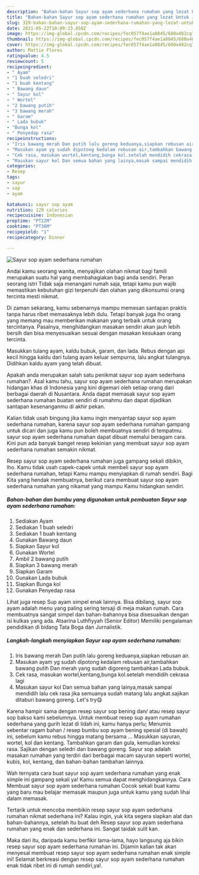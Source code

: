 ```yaml
---
description: "Bahan-bahan Sayur sop ayam sederhana rumahan yang lezat Untuk Jualan"
title: "Bahan-bahan Sayur sop ayam sederhana rumahan yang lezat Untuk Jualan"
slug: 329-bahan-bahan-sayur-sop-ayam-sederhana-rumahan-yang-lezat-untuk-jualan
date: 2021-05-22T10:09:23.850Z
image: https://img-global.cpcdn.com/recipes/fec057f4ae1a8845/680x482cq70/sayur-sop-ayam-sederhana-rumahan-foto-resep-utama.jpg
thumbnail: https://img-global.cpcdn.com/recipes/fec057f4ae1a8845/680x482cq70/sayur-sop-ayam-sederhana-rumahan-foto-resep-utama.jpg
cover: https://img-global.cpcdn.com/recipes/fec057f4ae1a8845/680x482cq70/sayur-sop-ayam-sederhana-rumahan-foto-resep-utama.jpg
author: Mattie Flores
ratingvalue: 4.5
reviewcount: 5
recipeingredient:
- " Ayam"
- "1 buah seledri"
- "1 buah kentang"
- " Bawang daun"
- " Sayur kol"
- " Wortel"
- "2 bawang putih"
- "3 bawang merah"
- " Garam"
- " Lada bubuk"
- "Bunga kol"
- " Penyedap rasa"
recipeinstructions:
- "Iris bawang merah Dan putih lalu goreng keduanya,siapkan rebusan air."
- "Masukan ayam yg sudah dipotong kedalam rebusan air,tambahkan bawang putih Dan merah yang sudah digoreng tambahkan Lada bubuk."
- "Cek rasa, masukan wortel,kentang,bunga kol.setelah mendidih cekrasa lagi"
- "Masukan sayur kol Dan semua bahan yang lainya,masak sampai mendidih lalu cek rasa jika semuanya sudah matang lalu angkat.sajikan ditaburi bawang goreng. Let&#39;s try😋"
categories:
- Resep
tags:
- sayur
- sop
- ayam

katakunci: sayur sop ayam 
nutrition: 129 calories
recipecuisine: Indonesian
preptime: "PT22M"
cooktime: "PT36M"
recipeyield: "1"
recipecategory: Dinner

---
```



![Sayur sop ayam sederhana rumahan](https://img-global.cpcdn.com/recipes/fec057f4ae1a8845/680x482cq70/sayur-sop-ayam-sederhana-rumahan-foto-resep-utama.jpg)

Andai kamu seorang wanita, menyajikan olahan nikmat bagi famili merupakan suatu hal yang membahagiakan bagi anda sendiri. Peran seorang istri Tidak saja menangani rumah saja, tetapi kamu pun wajib memastikan kebutuhan gizi terpenuhi dan olahan yang dikonsumsi orang tercinta mesti nikmat.

Di zaman  sekarang, kamu sebenarnya mampu memesan santapan praktis tanpa harus ribet memasaknya lebih dulu. Tetapi banyak juga lho orang yang memang mau memberikan makanan yang terbaik untuk orang tercintanya. Pasalnya, menghidangkan masakan sendiri akan jauh lebih bersih dan bisa menyesuaikan sesuai dengan masakan kesukaan orang tercinta. 

Masukkan tulang ayam, kaldu bubuk, garam, dan lada. Rebus dengan api kecil hingga kaldu dari tulang ayam keluar sempurna, lalu angkat tulangnya. Didihkan kaldu ayam yang telah dibuat.

Apakah anda merupakan salah satu penikmat sayur sop ayam sederhana rumahan?. Asal kamu tahu, sayur sop ayam sederhana rumahan merupakan hidangan khas di Indonesia yang kini digemari oleh setiap orang dari berbagai daerah di Nusantara. Anda dapat memasak sayur sop ayam sederhana rumahan buatan sendiri di rumahmu dan dapat dijadikan santapan kesenanganmu di akhir pekan.

Kalian tidak usah bingung jika kamu ingin menyantap sayur sop ayam sederhana rumahan, karena sayur sop ayam sederhana rumahan gampang untuk dicari dan juga kamu pun boleh membuatnya sendiri di tempatmu. sayur sop ayam sederhana rumahan dapat dibuat memalui beragam cara. Kini pun ada banyak banget resep kekinian yang membuat sayur sop ayam sederhana rumahan semakin nikmat.

Resep sayur sop ayam sederhana rumahan juga gampang sekali dibikin, lho. Kamu tidak usah capek-capek untuk membeli sayur sop ayam sederhana rumahan, tetapi Kamu mampu menyiapkan di rumah sendiri. Bagi Kita yang hendak membuatnya, berikut cara membuat sayur sop ayam sederhana rumahan yang nikamat yang mampu Kamu hidangkan sendiri.

<!--inarticleads1-->

##### Bahan-bahan dan bumbu yang digunakan untuk pembuatan Sayur sop ayam sederhana rumahan:

1. Sediakan  Ayam
1. Sediakan 1 buah seledri
1. Sediakan 1 buah kentang
1. Gunakan  Bawang daun
1. Siapkan  Sayur kol
1. Gunakan  Wortel
1. Ambil 2 bawang putih
1. Siapkan 3 bawang merah
1. Siapkan  Garam
1. Gunakan  Lada bubuk
1. Siapkan Bunga kol
1. Gunakan  Penyedap rasa


Lihat juga resep Sup ayam simpel enak lainnya. Bisa dibilang, sayur sop ayam adalah menu yang paling sering tersaji di meja makan rumah. Cara membuatnya sangat simpel dan bahan-bahannya bisa disesuaikan dengan isi kulkas yang ada. Atsarina Luthfiyyah (Senior Editor) Memiliki pengalaman pendidikan di bidang Tata Boga dan Jurnalistik. 

<!--inarticleads2-->

##### Langkah-langkah menyiapkan Sayur sop ayam sederhana rumahan:

1. Iris bawang merah Dan putih lalu goreng keduanya,siapkan rebusan air.
1. Masukan ayam yg sudah dipotong kedalam rebusan air,tambahkan bawang putih Dan merah yang sudah digoreng tambahkan Lada bubuk.
1. Cek rasa, masukan wortel,kentang,bunga kol.setelah mendidih cekrasa lagi
1. Masukan sayur kol Dan semua bahan yang lainya,masak sampai mendidih lalu cek rasa jika semuanya sudah matang lalu angkat.sajikan ditaburi bawang goreng. Let&#39;s try😋


Karena hampir sama dengan resep sayur sop bening dan/ atau resep sayur sop bakso kami sebelumnya. Untuk membuat resep sup ayam rumahan sederhana yang gurih lezat di lidah ini, kamu hanya perlu; Menumis sebentar ragam bahan / resep bumbu sop ayam bening spesial (di bawah) ini, sebelum kamu rebus hingga matang bersama … Masukkan sayuran, wortel, kol dan kentang. Tambahkan garam dan gula, kemudian koreksi rasa. Sajikan dengan seledri dan bawang goreng. Sayur sop adalah masakan rumahan yang terdiri dari berbagai macam sayuran seperti wortel, kubis, kol, kentang, dan bahan-bahan tambahan lainnya. 

Wah ternyata cara buat sayur sop ayam sederhana rumahan yang enak simple ini gampang sekali ya! Kamu semua dapat menghidangkannya. Cara Membuat sayur sop ayam sederhana rumahan Cocok sekali buat kamu yang baru mau belajar memasak maupun juga untuk kamu yang sudah lihai dalam memasak.

Tertarik untuk mencoba membikin resep sayur sop ayam sederhana rumahan nikmat sederhana ini? Kalau ingin, yuk kita segera siapkan alat dan bahan-bahannya, setelah itu buat deh Resep sayur sop ayam sederhana rumahan yang enak dan sederhana ini. Sangat taidak sulit kan. 

Maka dari itu, daripada kamu berfikir lama-lama, hayo langsung aja bikin resep sayur sop ayam sederhana rumahan ini. Dijamin kalian tak akan menyesal membuat resep sayur sop ayam sederhana rumahan enak simple ini! Selamat berkreasi dengan resep sayur sop ayam sederhana rumahan enak tidak ribet ini di rumah sendiri,ya!.

